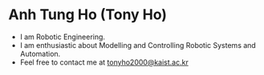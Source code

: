 # Anh Tung Ho (Tony Ho)
- I am Robotic Engineering. 
- I am enthusiastic about Modelling and Controlling Robotic Systems and Automation.
- Feel free to contact me at tonyho2000@kaist.ac.kr

<!---
tonyhoVN/tonyhoVN is a ✨ special ✨ repository because its `README.md` (this file) appears on your GitHub profile.
You can click the Preview link to take a look at your changes.
--->
